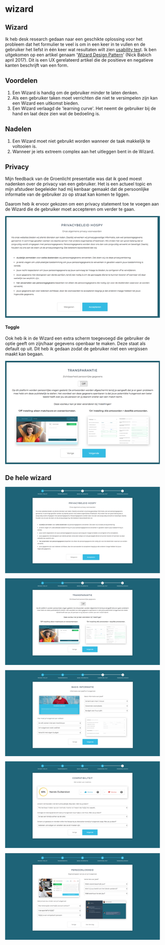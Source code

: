 # wizard

## Wizard

Ik heb desk research gedaan naar een geschikte oplossing voor het probleem dat het formulier te veel is om in een keer in te vullen en de gebruiker het liefst in één keer wat resultaten wilt zien [usability tes](https://hospy.gitbook.io/product-biografie/ontwerpen/iteratie-2/usability-test)t. Ik ben uitgekomen op een artikel genaam '[Wizard Design Pattern](https://uxplanet.org/wizard-design-pattern-8c86e14f2a38)' \(Nick Babich april 2017\). Dit is een UX gerelateerd artikel die de positieve en negatieve kanten beschrijft van een form. 

## Voordelen

1. Een Wizard is handig om de gebruiker minder te laten denken.
2. Als een gebruiker taken moet verrichten die niet te versimpelen zijn kan een Wizard een uitkomst bieden. 
3. Een Wizard verlaagd de 'learning curve'. Het neemt de gebruiker bij de hand en laat deze zien wat de bedoeling is. 

## Nadelen

1. Een Wizard moet niet gebruikt worden wanneer de taak makkelijk te voltooien is.
2. Wanneer je iets extreem complex aan het uitleggen bent in de Wizard.

## Privacy

Mijn feedback van de Groenlicht presentatie was dat ik goed moest nadenken over de privacy van een gebruiker. Het is een actueel topic en mijn afstudeer begeleider had mij kenbaar gemaakt dat de persoonlijke informatie van de gebruiker zo op straat kan komen te liggen. 

Daarom heb ik ervoor gekozen om een privacy statement toe te voegen aan de Wizard die de gebruiker moet accepteren om verder te gaan. 

![](../../.gitbook/assets/schermafbeelding-2018-06-10-om-16.39.34.png)

#### Toggle

Ook heb ik in de Wizard een extra scherm toegevoegd die gebruiker de optie geeft om zijn/haar gegevens openbaar te maken. Deze staat als default op uit. Dit heb ik gedaan zodat de gebruiker niet een vergissen maakt kan begaan. 

![](../../.gitbook/assets/schermafbeelding-2018-06-10-om-16.40.59.png)

## De hele wizard

![](../../.gitbook/assets/schermafbeelding-2018-06-10-om-16.41.38%20%281%29.png)



![](../../.gitbook/assets/schermafbeelding-2018-06-10-om-16.41.43.png)



![](../../.gitbook/assets/schermafbeelding-2018-06-10-om-16.41.48.png)



![](../../.gitbook/assets/schermafbeelding-2018-06-10-om-16.41.53%20%281%29.png)

![](../../.gitbook/assets/schermafbeelding-2018-06-10-om-16.41.58.png)




